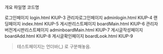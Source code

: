 개요			                	    파일명                                    코드명

로그인페이지			            login.html                              KIUP-3
관리자로그인페이지		            adminlogin.html                    KIUP-4
랜딩페이지 			            index.html                              KIUP-5
게시판리스트페이지		            boardMain.html                     KIUP-6
관리자버전게시판리스트페이지	    adminboardMain.html           KIUP-7
게시글작성페이지			    boardAdd.html                       KIUP-8
게시글확인페이지			    boardLook.html                      KIUP-9

> 테스트페이지는 언더바(_) 로 구분해놓음.
